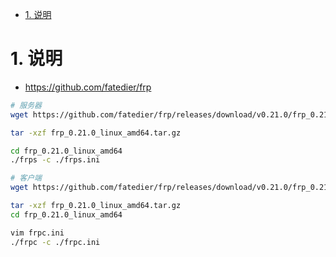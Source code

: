 


<!-- TOC -->

- [1. 说明](#1-说明)

<!-- /TOC -->


<a id="markdown-1-说明" name="1-说明"></a>
# 1. 说明

* https://github.com/fatedier/frp


```bash
# 服务器
wget https://github.com/fatedier/frp/releases/download/v0.21.0/frp_0.21.0_linux_amd64.tar.gz

tar -xzf frp_0.21.0_linux_amd64.tar.gz

cd frp_0.21.0_linux_amd64
./frps -c ./frps.ini

```

```bash
# 客户端
wget https://github.com/fatedier/frp/releases/download/v0.21.0/frp_0.21.0_linux_amd64.tar.gz

tar -xzf frp_0.21.0_linux_amd64.tar.gz
cd frp_0.21.0_linux_amd64

vim frpc.ini
./frpc -c ./frpc.ini

```
